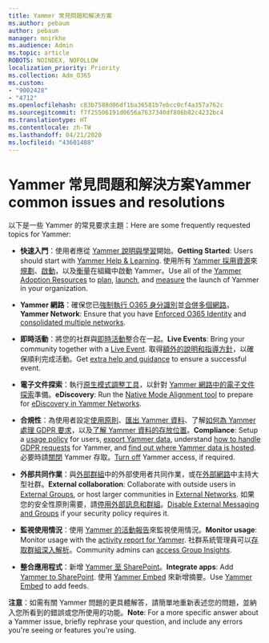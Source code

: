 ```yaml
---
title: Yammer 常見問題和解決方案
ms.author: pebaum
author: pebaum
manager: mnirkhe
ms.audience: Admin
ms.topic: article
ROBOTS: NOINDEX, NOFOLLOW
localization_priority: Priority
ms.collection: Adm_O365
ms.custom:
- "9002428"
- "4712"
ms.openlocfilehash: c83b7588d06df1ba36581b7ebcc0cf4a357a762c
ms.sourcegitcommit: f7f25506191d0656a7637340df806b82c4232bc4
ms.translationtype: HT
ms.contentlocale: zh-TW
ms.lasthandoff: 04/21/2020
ms.locfileid: "43601408"
---
```

# <a name="yammer-common-issues-and-resolutions"></a><span data-ttu-id="015b7-102">Yammer 常見問題和解決方案</span><span class="sxs-lookup"><span data-stu-id="015b7-102">Yammer common issues and resolutions</span></span>

<span data-ttu-id="015b7-103">以下是一些 Yammer 的常見要求主題：</span><span class="sxs-lookup"><span data-stu-id="015b7-103">Here are some frequently requested topics for Yammer:</span></span>

- <span data-ttu-id="015b7-104">**快速入門**：使用者應從 [Yammer 說明與學習](https://support.office.com/yammer)開始。</span><span class="sxs-lookup"><span data-stu-id="015b7-104">**Getting Started**: Users should start with [Yammer Help & Learning](https://support.office.com/yammer).</span></span> <span data-ttu-id="015b7-105">使用所有 [Yammer 採用資源](https://aka.ms/yamresources)來[規劃](https://aka.ms/YamSuccessGuide)、[啟動](https://aka.ms/YamLaunchPlaybook)，以及[衡量](https://aka.ms/YamMeasureSuccesGuide)在組織中啟動 Yammer。</span><span class="sxs-lookup"><span data-stu-id="015b7-105">Use all of the [Yammer Adoption Resources](https://aka.ms/yamresources) to [plan](https://aka.ms/YamSuccessGuide), [launch](https://aka.ms/YamLaunchPlaybook), and [measure](https://aka.ms/YamMeasureSuccesGuide) the launch of Yammer in your organization.</span></span> 

- <span data-ttu-id="015b7-106">**Yammer 網路**：確保您已[強制執行 O365 身分識別](https://docs.microsoft.com/yammer/configure-your-yammer-network/enforce-office-365-identity)並[合併多個網路](https://docs.microsoft.com/yammer/configure-your-yammer-network/consolidate-multiple-yammer-networks)。</span><span class="sxs-lookup"><span data-stu-id="015b7-106">**Yammer Network**: Ensure that you have [Enforced O365 Identity](https://docs.microsoft.com/yammer/configure-your-yammer-network/enforce-office-365-identity) and [consolidated multiple networks](https://docs.microsoft.com/yammer/configure-your-yammer-network/consolidate-multiple-yammer-networks).</span></span> 

- <span data-ttu-id="015b7-107">**即時活動**：將您的社群與[即時活動](https://docs.microsoft.com/yammer/manage-yammer-groups/yammer-live-events)整合在一起。</span><span class="sxs-lookup"><span data-stu-id="015b7-107">**Live Events**: Bring your community together with a [Live Event](https://docs.microsoft.com/yammer/manage-yammer-groups/yammer-live-events).</span></span> <span data-ttu-id="015b7-108">取得[額外的說明和指導方針](https://resources.techcommunity.microsoft.com/live-events/assistance/)，以確保順利完成活動。</span><span class="sxs-lookup"><span data-stu-id="015b7-108">Get [extra help and guidance](https://resources.techcommunity.microsoft.com/live-events/assistance/) to ensure a successful event.</span></span> 

- <span data-ttu-id="015b7-109">**電子文件探索**：執行[原生模式調整工具](https://docs.microsoft.com/yammer/configure-your-yammer-network/overview-native-mode)，以針對 [Yammer 網路中的電子文件探索](https://docs.microsoft.com/yammer/manage-security-and-compliance/overview-of-ediscovery)準備。</span><span class="sxs-lookup"><span data-stu-id="015b7-109">**eDiscovery**: Run the [Native Mode Alignment tool](https://docs.microsoft.com/yammer/configure-your-yammer-network/overview-native-mode) to prepare for [eDiscovery in Yammer Networks](https://docs.microsoft.com/yammer/manage-security-and-compliance/overview-of-ediscovery).</span></span> 

- <span data-ttu-id="015b7-110">**合規性**：為使用者設定[使用原則](https://docs.microsoft.com/yammer/manage-security-and-compliance/set-up-a-usage-policy)、[匯出 Yammer 資料](https://docs.microsoft.com/yammer/manage-security-and-compliance/export-yammer-enterprise-data)、了解[如何為 Yammer 處理 GDPR 要求](https://docs.microsoft.com/yammer/manage-security-and-compliance/gdpr-requests-in-yammer-enterprise)，以及[了解 Yammer 資料的存放位置](https://docs.microsoft.com/yammer/manage-security-and-compliance/data-residency)。</span><span class="sxs-lookup"><span data-stu-id="015b7-110">**Compliance**: Setup a [usage policy](https://docs.microsoft.com/yammer/manage-security-and-compliance/set-up-a-usage-policy) for users, [export Yammer data](https://docs.microsoft.com/yammer/manage-security-and-compliance/export-yammer-enterprise-data), understand [how to handle GDPR requests](https://docs.microsoft.com/yammer/manage-security-and-compliance/gdpr-requests-in-yammer-enterprise) for Yammer, and [find out where Yammer data is hosted](https://docs.microsoft.com/yammer/manage-security-and-compliance/data-residency).</span></span> <span data-ttu-id="015b7-111">必要時請[關閉](https://docs.microsoft.com/yammer/manage-yammer-users/turn-off-user-access) Yammer 存取。</span><span class="sxs-lookup"><span data-stu-id="015b7-111">[Turn off](https://docs.microsoft.com/yammer/manage-yammer-users/turn-off-user-access) Yammer access, if required.</span></span>

- <span data-ttu-id="015b7-112">**外部共同作業**：與[外部群組](https://docs.microsoft.com/yammer/work-with-external-users/create-and-manage-external-groups)中的外部使用者共同作業，或在[外部網路](https://docs.microsoft.com/yammer/work-with-external-users/create-and-manage-an-external-network)中主持大型社群。</span><span class="sxs-lookup"><span data-stu-id="015b7-112">**External collaboration**: Collaborate with outside users in [External Groups](https://docs.microsoft.com/yammer/work-with-external-users/create-and-manage-external-groups), or host larger communities in [External Networks](https://docs.microsoft.com/yammer/work-with-external-users/create-and-manage-an-external-network).</span></span> <span data-ttu-id="015b7-113">如果您的安全性原則需要，請[停用外部訊息和群組](https://docs.microsoft.com/yammer/work-with-external-users/disable-external-messaging)。</span><span class="sxs-lookup"><span data-stu-id="015b7-113">[Disable External Messaging and Groups](https://docs.microsoft.com/yammer/work-with-external-users/disable-external-messaging) if your security policy requires it.</span></span>

- <span data-ttu-id="015b7-114">**監視使用情況**：使用 [Yammer 的活動報告](https://docs.microsoft.com/microsoft-365/admin/activity-reports/yammer-activity-report)來監視使用情況。</span><span class="sxs-lookup"><span data-stu-id="015b7-114">**Monitor usage**: Monitor usage with the [activity report for Yammer](https://docs.microsoft.com/microsoft-365/admin/activity-reports/yammer-activity-report).</span></span> <span data-ttu-id="015b7-115">社群系統管理員可以[存取群組深入解析](https://support.office.com/article/view-group-insights-in-yammer-73f9fa6d-d442-4f25-9194-d5317c9328ab)。</span><span class="sxs-lookup"><span data-stu-id="015b7-115">Community admins can [access Group Insights](https://support.office.com/article/view-group-insights-in-yammer-73f9fa6d-d442-4f25-9194-d5317c9328ab).</span></span>

- <span data-ttu-id="015b7-116">**整合應用程式**：新增 [Yammer 至 SharePoint](https://docs.microsoft.com/yammer/integrate-yammer-with-other-apps/embed-a-feed-into-a-sharepoint-site)。</span><span class="sxs-lookup"><span data-stu-id="015b7-116">**Integrate apps**: Add [Yammer to SharePoint](https://docs.microsoft.com/yammer/integrate-yammer-with-other-apps/embed-a-feed-into-a-sharepoint-site).</span></span> <span data-ttu-id="015b7-117">使用 [Yammer Embed](https://developer.yammer.com/docs/embed) 來新增摘要。</span><span class="sxs-lookup"><span data-stu-id="015b7-117">Use [Yammer Embed](https://developer.yammer.com/docs/embed) to add feeds.</span></span> 

<span data-ttu-id="015b7-118">**注意**：如需有關 Yammer 問題的更具體解答，請簡單地重新表述您的問題，並納入您所看到的錯誤或您所使用的功能。</span><span class="sxs-lookup"><span data-stu-id="015b7-118">**Note**: For a more specific answer about a Yammer issue, briefly rephrase your question, and include any errors you're seeing or features you're using.</span></span>

